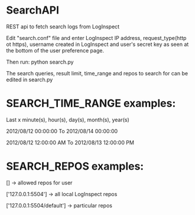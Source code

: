 SearchAPI
=========
REST api to fetch search logs from LogInspect

Edit "search.conf" file and enter LogInspect IP address, request_type(http ot https), username created in LogInspect and user's secret key as seen at the bottom of the user preference page.

Then run: python search.py

The search queries, result limit, time_range and repos to search for can be edited in search.py

SEARCH_TIME_RANGE examples:
===========================

Last x minute(s), hour(s), day(s), month(s), year(s)

2012/08/12 00:00:00 To 2012/08/14 00:00:00

2012/08/12 12:00:00 AM To 2012/08/13 12:00:00 PM

SEARCH_REPOS examples:
======================

[] -> allowed repos for user

['127.0.0.1:5504'] -> all local LogInspect repos

['127.0.0.1:5504/default'] -> particular repos
